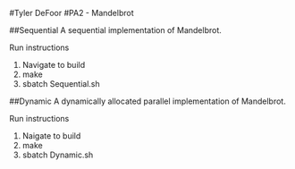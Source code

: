 #Tyler DeFoor
#PA2 - Mandelbrot

##Sequential
A sequential implementation of Mandelbrot. 

Run instructions
1. Navigate to build
2. make
3. sbatch Sequential.sh

##Dynamic
A dynamically allocated parallel implementation of Mandelbrot. 

Run instructions
1. Naigate to build
2. make
3. sbatch Dynamic.sh